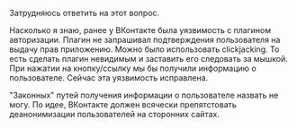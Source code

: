 Затрудняюсь ответить на этот вопрос.

Насколько я знаю, ранее у ВКонтакте была уязвимость с плагином авторизации.
Плагин не запрашивал подтверждения пользователя на выдачу прав приложению.
Можно было использовать clickjacking. То есть сделать плагин невидимым и заставить его следовать за мышкой. При нажатии на кнопку/ссылку мы бы получили информацию о пользователе.
Сейчас эта уязвимость исправлена.

"Законных" путей получения информации о пользователе назвать не могу.
По идее, ВКонтакте должен всячески препятстовать деанонимизации пользователей на сторонних сайтах.

